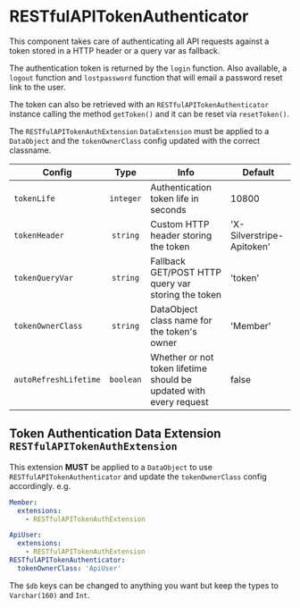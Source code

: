 # RESTfulAPITokenAuthenticator

This component takes care of authenticating all API requests against a token stored in a HTTP header or a query var as fallback.

The authentication token is returned by the `login` function. Also available, a `logout` function and `lostpassword` function that will email a password reset link to the user.

The token can also be retrieved with an `RESTfulAPITokenAuthenticator` instance calling the method `getToken()` and it can be reset via `resetToken()`.

The `RESTfulAPITokenAuthExtension` `DataExtension` must be applied to a `DataObject` and the `tokenOwnerClass` config updated with the correct classname.

Config | Type | Info | Default
--- | :---: | --- | ---
`tokenLife` | `integer` | Authentication token life in seconds | 10800
`tokenHeader` | `string` | Custom HTTP header storing the token | 'X-Silverstripe-Apitoken'
`tokenQueryVar` | `string` | Fallback GET/POST HTTP query var storing the token | 'token'
`tokenOwnerClass` | `string` | DataObject class name for the token's owner | 'Member'
`autoRefreshLifetime` | `boolean` | Whether or not token lifetime should be updated with every request | false


## Token Authentication Data Extension `RESTfulAPITokenAuthExtension`
This extension **MUST** be applied to a `DataObject` to use `RESTfulAPITokenAuthenticator` and update the `tokenOwnerClass` config accordingly. e.g.
```yaml
Member:
  extensions:
    - RESTfulAPITokenAuthExtension
```
```yaml
ApiUser:
  extensions:
    - RESTfulAPITokenAuthExtension
RESTfulAPITokenAuthenticator:
  tokenOwnerClass: 'ApiUser'
```

The `$db` keys can be changed to anything you want but keep the types to `Varchar(160)` and `Int`.